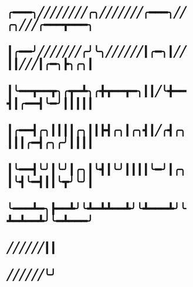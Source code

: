 # ╭━━━╮╱╱╱╱╱╱╱╱╭╮╱╱╱╱╱╱╱╭━━━╮╱╱╭╮╱╱╱╭━━━┳━━━╮
# ┃╭━━╯╱╱╱╱╱╱╱╭╯╰╮╱╱╱╱╱╱┃╭━╮┃╱╱┃┃╱╱╱┃╭━╮┣╮╭╮┃
# ┃╰━━┳━━┳╮╭┳━┻╮╭╋┳━━┳━╮┃┃╱╰╋━━┫┃╭━━┫╰━╯┃┃┃┃┃
# ┃╭━━┫╭╮┃┃┃┃╭╮┃┃┣┫╭╮┃╭╮┫┃╱╭┫╭╮┃┃┃╭━┫╭╮╭╯┃┃┃┃
# ┃╰━━┫╰╯┃╰╯┃╭╮┃╰┫┃╰╯┃┃┃┃╰━╯┃╭╮┃╰┫╰━┫┃┃╰┳╯╰╯┃
# ╰━━━┻━╮┣━━┻╯╰┻━┻┻━━┻╯╰┻━━━┻╯╰┻━┻━━┻╯╰━┻━━━╯
# ╱╱╱╱╱╱┃┃
# ╱╱╱╱╱╱╰╯
